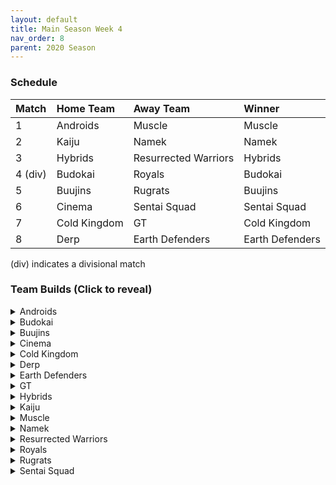 ```yaml
---
layout: default
title: Main Season Week 4
nav_order: 8
parent: 2020 Season
---
```

### Schedule

|Match          |  Home Team            | Away Team        | Winner          |
| :-------------| :---------------------| :----------------| :---------------|
| 1             | Androids              | Muscle           | Muscle          |
| 2             | Kaiju                 | Namek            | Namek           |
| 3             | Hybrids               | Resurrected Warriors |  Hybrids    |
| 4 (div)       | Budokai               | Royals           |  Budokai        |
| 5             | Buujins               | Rugrats          |  Buujins        |
| 6             | Cinema                | Sentai Squad     |  Sentai Squad   |
| 7             | Cold Kingdom          | GT               |  Cold Kingdom   | 
| 8             | Derp                  | Earth Defenders  |  Earth Defenders |

(div) indicates a divisional match

### Team Builds (Click to reveal)

<details>
  <summary>Androids</summary>
  <br />
<br />Home Map: Glacier
<br />Music: Boss Ganges
<br />Weekly Bench: Android 19
<br />Boost Store: None

Note - Forgot to place broly’s ring limiter on Perfect Cell.
 
- 17
    - Super + 2, Ki -1 (1)
    - Launch's Support (2)
    - Dende's Healing (2)
    - Fighting Spirit (1)
    - Serious (1)
    - Ginyu AI
 
- Cell (Perfect Form) - Costume 2
    - Attack + 1 (1)
    - Eternal Life (4)
    - Indignation (1)
    - Savior (1)
    - Broly’s Ring (Limiter)
    - Cell AI
 
- Super 17
    - Super + 1 (1)
    - Launch's Support (2)
    - Quick Fast Attack (1)
    - Indignation (1)
    - Fighting Spirit (1)
    - Savior (1)
    - Yajirobe AI
 
- Android 16
    - Costume 2
    - Attack +2, Defense -1 (1)
    - Power of Rage (2)
    - Quick Fast Attack (1)
    - Light Body (1)
    - Master Throw (1)
    - Serious (1)
    - Trunks AI

</details>

<details>
  <summary>Budokai</summary>

<br />
<br />Home Map: Planet Namek
<br />Music: Boss Battle Rock
<br />Weekly bench: Early Goku 
<br />Boosts: 

- Map boost: swap to Hyperbolic Time Chamber (2 zeni)
- Light body (2 zeni)
- Super +1 (4 zeni)
- Attack +1 (4 zeni)
 
- Kid Goku
    - Attack +2 Defense -1 (1)
    - Fighting Spirit (1)
    - Quick Fast Attack (1)
    - Eternal Life (4)
    - Light Body (Boost)
    - Piccolo AI
 
- Cyborg Tao
    - Ki +2/Super -1 (1)
    - Serious (1)
    - Savior (1)
    - Light Body (1)
    - Unleash Ki (1)
    - Dende's Healing (2)
    - Cell AI
 
- End Goku (SSJ)
    - Ki +1 (1)
    - Fighting Spirit (1)
    - Savior (1)
    - Style of the Strong (4)
    - Broly's Ring (Limiter)
    - Super +1 (boost)
    - Chiaotzu AI
 
- Nam
    - Attack +1 (1)
    - Serious (1)
    - Quick Fast Attack (1)
    - Combo Master (1)
    - Light Body (1)
    - Dende's Healing (2)
    - Attack +1 (Boost)
    - Frieza AI


</details>

<details>
  <summary>Buujins</summary>
<br />
<br /> Home Map: Supreme Kai's World
<br />Music: Nanshan
<br />Bench: Evil Buu
<br />Boosts:

- Majuub
    - Attack +1 (1)
    - Latent Energy! (1)
    - Quick Fast Attack (1)
    - Launch's Support (2)
    - Indignation! (1)
    - Light Body (1)
    - Ginyu AI

- Majin Buu
    - Ki +2 Super -1 (1)
    - Savior (1)
    - Light Body (1)
    - Eternal Life (4)
    - Yajirobe AI
 
- Kid Buu
    - Defense +3 Attack -1 (2)
    - Launch's Support (2)
    - Indignation! (1)
    - Fighting Spirit! (1)
    - Savior (1)
    - Tien AI
 
- Super Buu
    - Attack +2 Defense -1 (1)
    - Serious! (1)
    - Quick Fast Attack (1)
    - Dende's Healing (2)
    - Master Throw (1)
    - Combo Master (1)
    - Trunks AI

</details>

<details>
  <summary>Cinema</summary>
<br />  
<br />Home Map: Hell
<br />Music: Warlord F
<br />Bench: Gogeta
<br />Boosts: 

- Garlic Jr. (Base Form)
    - Attack +1 (1)
    - Launch's Support (2)
    - Dende's Healing (2)
    - Fighting Spirit! (1)
    - Indignation! (1)
    - Broly's Ring (Limiter)
    - Krillin AI
 
- Fasha
    - Defense +2 (2)
    - Dende's Healing (2)
    - Light Body (1)
    - Serious! (1)
    - Quick Fast Attack (1)
    - Trunks AI
 
- Zangya
    - Ki +1 (1)
    - Unleash Latent Power 1 (2)
    - High Tension (3)
    - Exquisite Skill (1)
    - Chiaotzu AI
 
- Turles
    - Defense +3 Attack -1 (2)
    - Eternal Life (4)
    - Fighting Spirit! (1)
    - Tien AI

</details>

<details>
  <summary>Cold Kingdom </summary>
  <br />
<br />Home Map: Broly's Planet
<br />Music: Paranoia
<br />Bench: Cooler
<br />Boosts:

- Meta Cooler
    - Defense +2(2)
    - Serious(1)
    - Tension Up(2)
    - Dende’s Healing(2)
    - Trunks AI
 
- Recoome - Costume 2
    - Attack +1(1)
    - Kibito’s Secret Art(2)
    - Savior(1)
    - Light Body(1)
    - Fighting Spirit(1)
    - Master Throw(1)
    - Majin Buu AI
 
- King Cold
    - Attack +2 Defense -1 (1)
    - Serious (1)
    - Quick fast Attack (1)
    - Eternal Life(4)
    - Trunks AI
 
- 3rd Form Freeza
    - Ki +1(1)
    - Launches Support(2)
    - Power of Rage(2)
    - Indignation(1)
    - Fighting Spirit(1)
    - Freeza AI

</details>

<details>
  <summary>Derp</summary>
<br />  
<br />Home Map: Penguin Village
<br />Music: War Begins
<br />Bench: Devilman
<br />Boosts:


- Kibito Kai
    - Attack +1(1)
    - Serious (1)
    - Quick Fast Attack (1)
    - Launch Support (2)
    - Power of Rage (2)
    - Cell AI
 
- Gero/Android 20
    - Defense +3 Attack -1(2)
    - Dende's Healing (2)
    - Master Throw (1)
    - Serious (1)
    - Latent Energy (1)
    - Goku AI
 
- Salza
    - Defense +2 (2)
    - Eternal Life (4)
    - Savior (1)
    - Piccolo AI
 
- Hercule
    - Super +1 (1)
    - Indignation (1)
    - Fighting Spirit (1)
    - Dragon Power (3)
    - Savior (1)
    - Tien AI

</details>

<details>
  <summary>Earth Defenders</summary>
  <br />
<br />Home Map: Mt. Paozu
<br />Music: Aether
<br />Bench: SSJ1 Mid Vegeta
<br />Boosts:

- Yamcha
    - Defense +3 Attack -1 (2)
    - Dragon Power (3)
    - Latent Energy (1)
    - Quick Fast Attack (1)
    - Tien AI
 
- Base Mid Goku
    - Super +2 Ki -1 (1)
    - Power of Rage (2)
    - Savior (1)
    - Indignation (1)
    - Launch's Support (2)
    - Tien AI
 
- Krillin
    - Attack +2 Defense -1 (1)
    - Dende's Healing (2)
    - Indomitable Fighting Spirit (2)
    - Serious (1)
    - Quick Fast Attack (1)
    - Majin Buu AI
 
 
- Tien - Costume 2
    - Defense +2 (2)
    - Eternal Life (4)
    - Latent Energy! (1)
    - Yajirobe AI

</details>

<details>
  <summary>GT</summary>
<br />  
<br />Home Map: Kings Castle
<br />Music: Turbulence
<br />Bench: SSJ4 Vegeta
<br />Boosts:

- GT Goku (ssj3)
    - Attack +2, Def -1 (1)
    - Serious (1)
    - Quick Fast Attack (1)
    - Power of Rage(2)
    - Dende's Healing(2)
    - Limiter(Free)
    - Piccolo AI
 
- Syn Shenron
    - Ki 1 (1)
    - Fighting Spirit (1)
    - Master blast (1)
    - High Tension (3)
    - Indignation (1)
    - Broly's Ring (Limiter)
    - Frieza AI
 
- Super Baby 1
    - Defense +2 (2)
    - Latent Energy (1)
    - Dende's Healing (2)
    - Quick Fast Attack (1)
    - Serious(1)
    - Piccolo AI
 
- Pan
    - Super +2/Ki-1 (1)
    - Indignation (1)
    - Launchs support (2)
    - Dragon Power (3)
    - Yajirobe AI

</details>

<details>
  <summary>Hybrids</summary>
<br />  
<br />Home Map: Wastelands
<br />Music: Dragon Castle
<br />Bench: Ultimate Gohan
<br />Boosts:

- Kid Gohan - Costume 2
    - Defense +3 Attack -1 (2)
    - Latent Energy (1)
    - Eternal Life (4)
    - Trunks AI
 
- SSJ Teen Gohan - Costume 3
    - Super +2, Ki-1 (1)
    - Indignation (1)
    - Fighting Spirit (1)
    - Launch’s Support (2)
    - Dende's Healing (2)
    - Chiaotzu Ai
 
- Sword Trunks (Base)
    - Super +1 (1)
    - Launch’s Support (2)
    - Dendes Healing (2)
    - Savior (1)
    - Indignation (1)
    - Broly's Ring (free)
    - Frieza Ai
 
- Future Gohan (SSJ)
    - Ki +1 (1)
    - Fighting Spirit (1)
    - Latent Energy (1)
    - Serious (1)
    - Savior (1)
    - Kibito's Secret Art (2)
    - Frieza Ai

</details>

<details>
  <summary>Kaiju</summary>
<br />  
<br />Home Map: Rocky Area
<br />Music: Crongus
<br />Bench: King Vegeta
<br />Boosts:

- Scouter Vegeta
    - Super +1 (1)
    - Indignation (1)
    - Serious (1)
    - Launch Support (2)
    - Power of Rage (2)
    - Chaoitzu Ai
 
- Raditz
    - Ki +1 (1)
    - Fighting spirit (1)
    - Latent Energy (1)
    - Savior (1)
    - Battle Control (1)
    - Kibito's Secret Art (2)
    - Goku Ai
 
- Nappa - Costume 2
    - Defense +3 Attack -1 (2)
    - Fighting spirit (1)
    - Savior (1)
    - Latent Energy (1)
    - Dende's Healing (2)
    - Yajirobe Ai
 
- Bardock
    - Attack +2 Defense -1 (1)
    - Serious (1)
    - Indignation (1)
    - Combo Master (1)
    - Lightbody (1)
    - Dende Healing (2)
    - Majin Buu Ai

</details>

<details>
  <summary>Muscle</summary>
<br />  
<br />Home Map: Muscle Tower
<br />Music: Epic Boss Fight
<br />Bench: Android 13 
<br />Boosts:

- SSJ Broly (Costume 2)
    - Attack +2 Def -1 (1)
    - Serious (1)
    - Dende's Healing (2)
    - Quick Fast Attack (1)
    - Mirage (1)
    - Latent Energy (1)
    - Broly AI
 
- SSJ Trunks (Costume 2)
    - Super +2 Ki -1 (1)
    - Launch's Support (2)
    - Savior (1)
    - Light Body (1)
    - Indignation (1)
    - Fighting Spirit (1)
    - Goku AI
 
- Bojack
    - Ki +2 Sup -1 (1)
    - Launch's Support (2)
    - Kibito's Secret Arts (2)
    - Savior (1)
    - Light Body (1)
    - Tien AI
 
- Master Roshi (Costume 3)
    - Ki+1 (1)
    - Indignation (1)
    - Fighting Spirit (1)
    - Kibito Secret Art (2)
    - Power of Rage (2)
    - Ginyu AI

</details>

<details>
  <summary>Namek</summary>
<br />  
<br />Home Map: Kami's Lookout
<br />Music: Fight me if you can
<br />Bench: Nail
<br />Boosts: Draconic Aura (3z)

- Tambourine
    - Attack+1 (1)
    - Dende's Healing (2)
    - Latent Energy (1)
    - Serious (1)
    - Light Body (1)
    - Quick Fast Attack (1)
    - Trunks ai
 
- King Piccolo
    - Ki+2, Super-1(1)
    - Power of Rage (2)
    - Kibito's Secret Art (2)
    - Indignation (1)
    - Savior (1)
    - Ginyu ai
 
- Nuova
    - Super+1 (1)
    - Launch's Support (2)
    - Power of Rage (2)
    - Indignation (1)
    - Fighting Spirit (1)
    - Tien ai
 
- Late Piccolo
    - Defense+2 (2)
    - Dende's Healing (2)
    - Serious (1)
    - Light body (1)
    - Quick Fast Attack (1)
    - Draconic Aura (3z)
    - Trunks ai

</details>

<details>
  <summary>Resurrected Warriors</summary>
<br />  
<br />Home Map: Desert
<br />Music: Action Fight
<br />Bench:  Androids 18
<br />Boosts:

- End Vegeta SSJ:
    - Ki +1 (1)
    - Launch Support (2)
    - Rising Fighting Spirit (1)
    - Rush Blast 3 (3)
    - Chiaotzu AI
 
- Videl
    - Attack +2 Defense -1 (1)
    - Quick Fast Attack (1)
    - Launchs Support (2)
    - Dragon Power (3)
    - Goku Ai
 
- Eighter:
    - Defense +3 Attack -1 (2)
    - Hi Tension (3)
    - Latent Energy (1)
    - Indignation (1) 
    - Cell AI
 
- Early Piccolo:
    - Super +1(1)
    - Savior (1)
    - Power of Rage (2)
    - Indignation (1)
    - Fighting Spirit (1)
    - Serious (1)
    - Frieza AI

</details>


<details>
  <summary>Royals</summary>
<br />  
<br />Home Map: Hyperbolic Time Chamber
<br />Music: Thunder
<br />Bench: Pilaf
<br />Boosts: Attack +1 (4z)

- Majin Vegeta
    - Attack +2 Defense -1 (1)
    - Attack +1 (Boost)
    - Latent Energy (1)
    - Serious (1)
    - Eternal Life (4)
    - Chiaotzu AI
 
- Slug
    - Defense +3 Attack -1 (2)
    - Savior (1)
    - Latent Energy (1)
    - Indignation (1)
    - Dende's Healing (2)
    - Yajirobe AI
 
- Mecha Frieza
    - Ki +2 Super -1 (1)
    - Savior (1)
    - Indignation (1)
    - Dende's Healing (2)
    - Kibitos Secret Art (2)
    - Vegeta AI
 
- Dabura
    - Attack +1 (1)
    - Master Blast (1)
    - Serious (1)
    - Launch's Support (2)
    - Kibito’s Secret Art (2)
    - Default Ai

</details>

<details>
  <summary>Rugrats</summary>
<br />  
<br />Home Map: City Ruins
<br />Music: Nanga-F
<br />Bench: Kid Trunks
<br />Boosts:
 
- Goten (SSJ)
    - Attack +1 (1)
    - Dende's Healing (2)
    - Light Body (1)
    - Fighting Spirit (1)
    - Power of Rage (2)
    - Chaiotzu AI
 
- Saibaman (costume 1)
    - Defense +2 Attack -1 (1)
    - Latent Energy (1)
    - Unleash Ki (1)
    - Serious (1)
    - Hatred of Saiyans (1)
    - Quick Fast Attack (1)
    - Exquisite Skill (1)
    - Ginyu AI
 
- Arale
    - Super +2 Ki -1 (1)
    - Power of Rage (2)
    - Tension Up (2)
    - Savior (1)
    - Light Body (1)
    - Yajirobe AI
 
- Cell Jr.
    - Attack +2 Defense -1 (1)
    - Combo Master (1)
    - Master Throw (1)
    - Fighting Spirit (1)
    - Dende's Healing (2)
    - Unleash Ki (1)
    - Broly AI
 

</details>

<details>
  <summary>Sentai Squad</summary>
<br />  
<br />Home Map: Frieza's Ship
<br />Music: Hurricane
<br />Bench: Jeice 
<br />Boosts:

- Burter - [Costume 2]
    - Defense +3 Attack -1 (2)
    - Dende's Healing (2)
    - Power of Rage (2)
    - Combo Master (1)
    - Majin Buu AI
 
- Captain Ginyu - [Costume 2]
    - Attack +1 (1)
    - Eternal Life (4)
    - Latent Energy (1)
    - Serious (1)
    - Broly AI
 
- Saiyaman - [Costume 1]
    - Ki +1 (1)
    - Power of Rage (2)
    - Launch's Support (2)
    - Light Body (1)
    - Savior (1)
    - Tien AI
 
- Saiyawoman - [Costume 3]
    - Defense +2 (2)
    - Dragon Power (3)
    - Launch's Support (2)
    - Cell AI

</details>